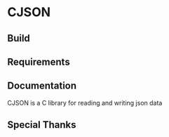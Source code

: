 # CJSON

## Build

## Requirements

## Documentation
CJSON is a C library for reading and writing json data

## Special Thanks
